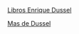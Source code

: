 

[Libros Enrique Dussel](http://www.enriquedussel.com/Libros_ED.html)

[Mas de Dussel](https://latinoamericanos.wordpress.com/entradas-extensas/)

